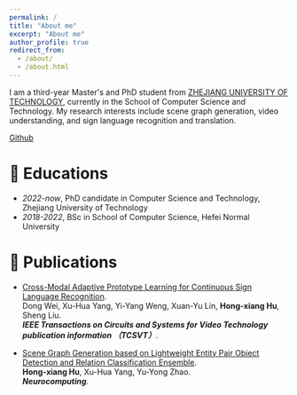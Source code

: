```yaml
---
permalink: /
title: "About me"
excerpt: "About me"
author_profile: true
redirect_from: 
  - /about/
  - /about.html
---
```


I am a third-year Master's and PhD student from [ZHEJIANG UNIVERSITY OF TECHNOLOGY](https://www.zjut.edu.cn/), currently in the School of Computer Science and Technology. My research interests include scene graph generation, video understanding, and sign language recognition and translation.

[Github](https://github.com/xhonghu)

# 📖 Educations
- *2022-now*, PhD candidate in Computer Science and Technology, Zhejiang University of Technology
- *2018-2022*, BSc in School of Computer Science, Hefei Normal University

# 📝 Publications 
- [Cross-Modal Adaptive Prototype Learning for Continuous Sign Language Recognition](https://ieeexplore.ieee.org/document/10896751).<br>
  Dong Wei, Xu-Hua Yang, Yi-Yang Weng, Xuan-Yu Lin, **Hong-xiang Hu**, Sheng Liu.<br>
  **<i>IEEE Transactions on Circuits and Systems for Video Technology publication information （TCSVT）</i>**.

- [Scene Graph Generation based on Lightweight Entity Pair Object Detection and Relation Classification Ensemble](https://www.sciencedirect.com/science/article/abs/pii/S0925231225008021).<br>
  **Hong-xiang Hu**, Xu-Hua Yang, Yu-Yong Zhao.<br>
  **<i>Neurocomputing</i>**.
